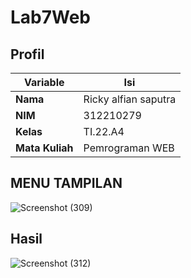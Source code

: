 # Lab7Web
## Profil
| Variable | Isi |
| -------- | --- |
| **Nama** | Ricky alfian saputra |
| **NIM** | 312210279 |
| **Kelas** | TI.22.A4 |
| **Mata Kuliah** | Pemrograman WEB |
## MENU TAMPILAN
![Screenshot (309)](https://github.com/ricky1211/Lab7Web/assets/116001059/40ffe351-6d1f-4b48-887d-f24ef675a00b)
## Hasil
![Screenshot (312)](https://github.com/ricky1211/Lab7Web/assets/116001059/94596cc8-898e-42bf-8932-ec1b6c95c4ff)

